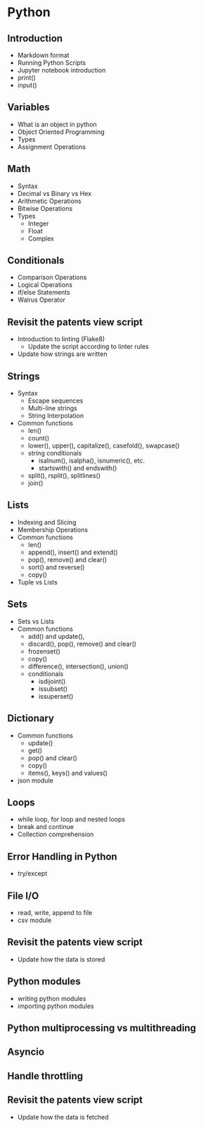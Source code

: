 # Python
## Introduction
- Markdown format
- Running Python Scripts
- Jupyter notebook introduction
- print()
- input()

## Variables
  - What is an object in python
  - Object Oriented Programming
  - Types
  - Assignment Operations

## Math
- Syntax
- Decimal vs Binary vs Hex
- Arithmetic Operations
- Bitwise Operations
- Types
  - Integer
  - Float
  - Complex

## Conditionals
- Comparison Operations
- Logical Operations
- if/else Statements
- Walrus Operator

## Revisit the patents view script
- Introduction to linting (Flake8)
  - Update the script according to linter rules
- Update how strings are written

## Strings
- Syntax
  - Escape sequences
  - Multi-line strings
  - String Interpolation
- Common functions
  - len()
  - count()
  - lower(), upper(), capitalize(), casefold(), swapcase()
  - string conditionals
    - isalnum(), isalpha(), isnumeric(), etc.
    - startswith() and endswith()
  - split(), rsplit(), splitlines()
  - join()

## Lists
- Indexing and Slicing
- Membership Operations
- Common functions
  - len()
  - append(), insert() and extend()
  - pop(), remove() and clear()
  - sort() and reverse()
  - copy()
- Tuple vs Lists

## Sets
- Sets vs Lists
- Common functions
  - add() and update(),
  - discard(), pop(), remove() and clear()
  - frozenset()
  - copy()
  - difference(), intersection(), union()
  - conditionals
    - isdijoint()
    - issubset()
    - issuperset()

## Dictionary
- Common functions
  - update()
  - get()
  - pop() and clear()
  - copy()
  - items(), keys() and values()
- json module

## Loops
- while loop, for loop and nested loops
- break and continue
- Collection comprehension

## Error Handling in Python
- try/except

## File I/O
- read, write, append to file
- csv module

## Revisit the patents view script
- Update how the data is stored

## Python modules
- writing python modules
- importing python modules

## Python multiprocessing vs multithreading

## Asyncio

## Handle throttling

## Revisit the patents view script
- Update how the data is fetched

